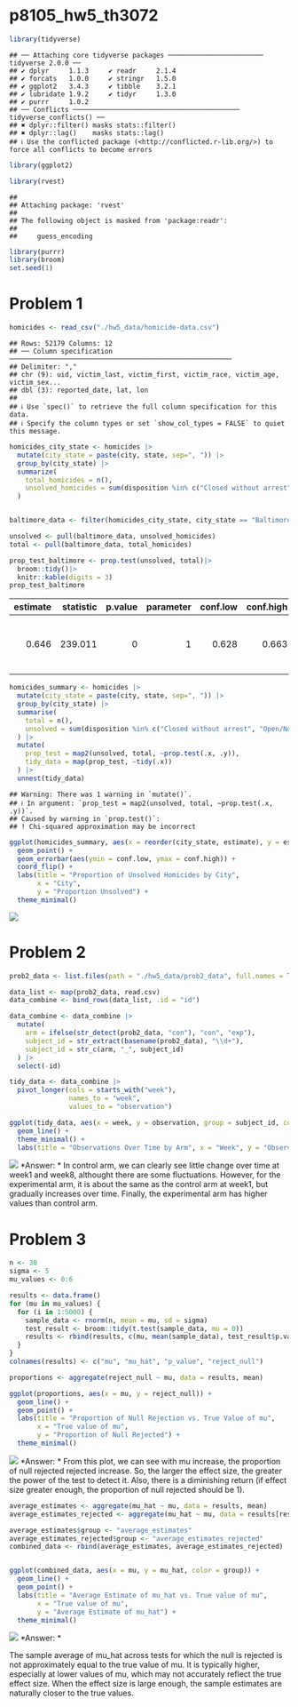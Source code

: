 p8105_hw5_th3072
================

``` r
library(tidyverse)
```

    ## ── Attaching core tidyverse packages ──────────────────────── tidyverse 2.0.0 ──
    ## ✔ dplyr     1.1.3     ✔ readr     2.1.4
    ## ✔ forcats   1.0.0     ✔ stringr   1.5.0
    ## ✔ ggplot2   3.4.3     ✔ tibble    3.2.1
    ## ✔ lubridate 1.9.2     ✔ tidyr     1.3.0
    ## ✔ purrr     1.0.2     
    ## ── Conflicts ────────────────────────────────────────── tidyverse_conflicts() ──
    ## ✖ dplyr::filter() masks stats::filter()
    ## ✖ dplyr::lag()    masks stats::lag()
    ## ℹ Use the conflicted package (<http://conflicted.r-lib.org/>) to force all conflicts to become errors

``` r
library(ggplot2)

library(rvest)
```

    ## 
    ## Attaching package: 'rvest'
    ## 
    ## The following object is masked from 'package:readr':
    ## 
    ##     guess_encoding

``` r
library(purrr)
library(broom)
set.seed(1)
```

# Problem 1

``` r
homicides <- read_csv("./hw5_data/homicide-data.csv")
```

    ## Rows: 52179 Columns: 12
    ## ── Column specification ────────────────────────────────────────────────────────
    ## Delimiter: ","
    ## chr (9): uid, victim_last, victim_first, victim_race, victim_age, victim_sex...
    ## dbl (3): reported_date, lat, lon
    ## 
    ## ℹ Use `spec()` to retrieve the full column specification for this data.
    ## ℹ Specify the column types or set `show_col_types = FALSE` to quiet this message.

``` r
homicides_city_state <- homicides |>
  mutate(city_state = paste(city, state, sep=", ")) |>
  group_by(city_state) |>
  summarize(
    total_homicides = n(),
    unsolved_homicides = sum(disposition %in% c("Closed without arrest", "Open/No arrest"))
  )


baltimore_data <- filter(homicides_city_state, city_state == "Baltimore, MD")

unsolved <- pull(baltimore_data, unsolved_homicides)
total <- pull(baltimore_data, total_homicides)

prop_test_baltimore <- prop.test(unsolved, total)|>
  broom::tidy()|>
  knitr::kable(digits = 3)
prop_test_baltimore
```

| estimate | statistic | p.value | parameter | conf.low | conf.high | method                                               | alternative |
|---------:|----------:|--------:|----------:|---------:|----------:|:-----------------------------------------------------|:------------|
|    0.646 |   239.011 |       0 |         1 |    0.628 |     0.663 | 1-sample proportions test with continuity correction | two.sided   |

``` r
homicides_summary <- homicides |>
  mutate(city_state = paste(city, state, sep=", ")) |>
  group_by(city_state) |>
  summarise(
    total = n(),
    unsolved = sum(disposition %in% c("Closed without arrest", "Open/No arrest")),
  ) |>
  mutate(
    prop_test = map2(unsolved, total, ~prop.test(.x, .y)),
    tidy_data = map(prop_test, ~tidy(.x))
  ) |>
  unnest(tidy_data)
```

    ## Warning: There was 1 warning in `mutate()`.
    ## ℹ In argument: `prop_test = map2(unsolved, total, ~prop.test(.x, .y))`.
    ## Caused by warning in `prop.test()`:
    ## ! Chi-squared approximation may be incorrect

``` r
ggplot(homicides_summary, aes(x = reorder(city_state, estimate), y = estimate)) +
  geom_point() +
  geom_errorbar(aes(ymin = conf.low, ymax = conf.high)) +
  coord_flip() +
  labs(title = "Proportion of Unsolved Homicides by City",
       x = "City",
       y = "Proportion Unsolved") +
  theme_minimal()
```

![](p8105_hw5_th3072_files/figure-gfm/unnamed-chunk-5-1.png)<!-- -->

# Problem 2

``` r
prob2_data <- list.files(path = "./hw5_data/prob2_data", full.names = TRUE)

data_list <- map(prob2_data, read.csv)
data_combine <- bind_rows(data_list, .id = "id")

data_combine <- data_combine |>
  mutate(
    arm = ifelse(str_detect(prob2_data, "con"), "con", "exp"),
    subject_id = str_extract(basename(prob2_data), "\\d+"),
    subject_id = str_c(arm, "_", subject_id)
  ) |>
  select(-id)
```

``` r
tidy_data <- data_combine |>
  pivot_longer(cols = starts_with("week"), 
               names_to = "week", 
               values_to = "observation")

ggplot(tidy_data, aes(x = week, y = observation, group = subject_id, color = arm)) +
  geom_line() +
  theme_minimal() +
  labs(title = "Observations Over Time by Arm", x = "Week", y = "Observation")
```

![](p8105_hw5_th3072_files/figure-gfm/unnamed-chunk-7-1.png)<!-- -->
*Answer: * In control arm, we can clearly see little change over time at
week1 and week8, althought there are some fluctuations. However, for the
experimental arm, it is about the same as the control arm at week1, but
gradually increases over time. Finally, the experimental arm has higher
values than control arm.

# Problem 3

``` r
n <- 30
sigma <- 5
mu_values <- 0:6
```

``` r
results <- data.frame()
for (mu in mu_values) {
  for (i in 1:5000) {
    sample_data <- rnorm(n, mean = mu, sd = sigma)
    test_result <- broom::tidy(t.test(sample_data, mu = 0))
    results <- rbind(results, c(mu, mean(sample_data), test_result$p.value, test_result$p.value < 0.05))
  }
}
colnames(results) <- c("mu", "mu_hat", "p_value", "reject_null")
```

``` r
proportions <- aggregate(reject_null ~ mu, data = results, mean)

ggplot(proportions, aes(x = mu, y = reject_null)) +
  geom_line() +
  geom_point() +
  labs(title = "Proportion of Null Rejection vs. True Value of mu",
       x = "True value of mu",
       y = "Proportion of Null Rejected") +
  theme_minimal()
```

![](p8105_hw5_th3072_files/figure-gfm/unnamed-chunk-10-1.png)<!-- -->
*Answer: * From this plot, we can see with mu increase, the proportion
of null rejected rejected increase. So, the larger the effect size, the
greater the power of the test to detect it. Also, there is a diminishing
return (if effect size greater enough, the proportion of null rejected
should be 1).

``` r
average_estimates <- aggregate(mu_hat ~ mu, data = results, mean)
average_estimates_rejected <- aggregate(mu_hat ~ mu, data = results[results$reject_null == TRUE, ], mean)

average_estimates$group <- "average_estimates"
average_estimates_rejected$group <- "average_estimates_rejected"
combined_data <- rbind(average_estimates, average_estimates_rejected)


ggplot(combined_data, aes(x = mu, y = mu_hat, color = group)) +
  geom_line() +
  geom_point() +
  labs(title = "Average Estimate of mu_hat vs. True value of mu",
       x = "True value of mu",
       y = "Average Estimate of mu_hat") +
  theme_minimal() 
```

![](p8105_hw5_th3072_files/figure-gfm/unnamed-chunk-11-1.png)<!-- -->
*Answer: *

The sample average of mu_hat across tests for which the null is rejected
is not approximately equal to the true value of mu. It is typically
higher, especially at lower values of mu, which may not accurately
reflect the true effect size. When the effect size is large enough, the
sample estimates are naturally closer to the true values.
